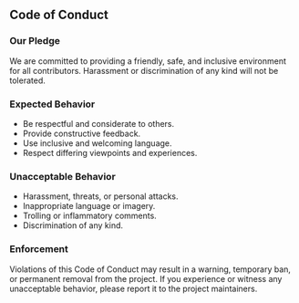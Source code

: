 ## Code of Conduct
### Our Pledge
We are committed to providing a friendly, safe, and inclusive environment for all contributors. Harassment or discrimination of any kind will not be tolerated.

### Expected Behavior
- Be respectful and considerate to others.
- Provide constructive feedback.
- Use inclusive and welcoming language.
- Respect differing viewpoints and experiences.

### Unacceptable Behavior
- Harassment, threats, or personal attacks.
- Inappropriate language or imagery.
- Trolling or inflammatory comments.
- Discrimination of any kind.

### Enforcement
Violations of this Code of Conduct may result in a warning, temporary ban, or permanent removal from the project. If you experience or witness any unacceptable behavior, please report it to the project maintainers.

